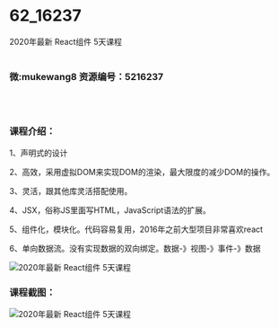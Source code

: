 # 62_16237
2020年最新 React组件 5天课程
<br/></br>
<h3>微:mukewang8 资源编号：5216237</h3>
<br/></br>
<h3>课程介绍：</h3>
<p>1、声明式的设计</p>
<p>2、高效，采用虚拟DOM来实现DOM的渲染，最大限度的减少DOM的操作。</p>
<p>3、灵活，跟其他库灵活搭配使用。</p>
<p>4、JSX，俗称JS里面写HTML，JavaScript语法的扩展。</p>
<p>5、组件化，模块化。代码容易复用，2016年之前大型项目非常喜欢react</p>
<p>6、单向数据流。没有实现数据的双向绑定。数据-》视图-》事件-》数据</p>
<p><img src="https://www.ko996.com/wp-content/uploads/img/2020/11/2-61-300x181.png" alt="2020年最新 React组件 5天课程"></p>
<div class="info-desc">
<h3>课程截图：</h3>
<p><img src="https://www.ko996.com/wp-content/uploads/img/2020/11/1-61.png" alt="2020年最新 React组件 5天课程"></p>


			
</div>
